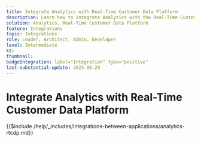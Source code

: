 ```yaml
---
title: Integrate Analytics with Real-Time Customer Data Platform
description: Learn how to integrate Analytics with the Real-Time Customer Data Platform. 
solution: Analytics, Real-Time Customer Data Platform
feature: Integrations
topic: Integrations
role: Leader, Architect, Admin, Developer
level: Intermediate
kt:
thumbnail:
badgeIntegration: label="Integration" type="positive"
last-substantial-update: 2023-06-29
---
```


# Integrate Analytics with Real-Time Customer Data Platform

{{$include /help/_includes/integrations-between-applications/analytics-rtcdp.md}}
